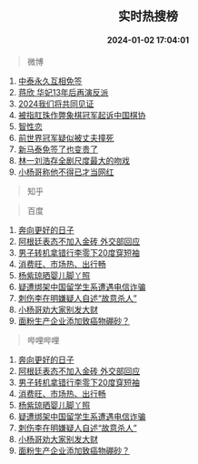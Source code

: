 <div align="center"><h2>实时热搜榜</h2><h4>2024-01-02 17:04:01</h4></div>

> 微博  

1. [中泰永久互相免签](https://s.weibo.com/weibo?q=%23%E4%B8%AD%E6%B3%B0%E6%B0%B8%E4%B9%85%E4%BA%92%E7%9B%B8%E5%85%8D%E7%AD%BE%23&t=31&band_rank=1&Refer=top)<br />
2. [蒋欣 华妃13年后再演反派](https://s.weibo.com/weibo?q=%E8%92%8B%E6%AC%A3%20%E5%8D%8E%E5%A6%8313%E5%B9%B4%E5%90%8E%E5%86%8D%E6%BC%94%E5%8F%8D%E6%B4%BE&t=31&band_rank=2&Refer=top)<br />
3. [2024我们将共同见证](https://s.weibo.com/weibo?q=%232024%E6%88%91%E4%BB%AC%E5%B0%86%E5%85%B1%E5%90%8C%E8%A7%81%E8%AF%81%23&t=31&band_rank=3&Refer=top)<br />
4. [被指肛珠作弊象棋冠军起诉中国棋协](https://s.weibo.com/weibo?q=%23%E8%A2%AB%E6%8C%87%E8%82%9B%E7%8F%A0%E4%BD%9C%E5%BC%8A%E8%B1%A1%E6%A3%8B%E5%86%A0%E5%86%9B%E8%B5%B7%E8%AF%89%E4%B8%AD%E5%9B%BD%E6%A3%8B%E5%8D%8F%23&t=31&band_rank=4&Refer=top)<br />
5. [智性恋](https://s.weibo.com/weibo?q=%E6%99%BA%E6%80%A7%E6%81%8B&t=31&band_rank=5&Refer=top)<br />
6. [前世界冠军疑似被丈夫撞死](https://s.weibo.com/weibo?q=%23%E5%89%8D%E4%B8%96%E7%95%8C%E5%86%A0%E5%86%9B%E7%96%91%E4%BC%BC%E8%A2%AB%E4%B8%88%E5%A4%AB%E6%92%9E%E6%AD%BB%23&t=31&band_rank=6&Refer=top)<br />
7. [新马泰免签了也变贵了](https://s.weibo.com/weibo?q=%23%E6%96%B0%E9%A9%AC%E6%B3%B0%E5%85%8D%E7%AD%BE%E4%BA%86%E4%B9%9F%E5%8F%98%E8%B4%B5%E4%BA%86%23&t=31&band_rank=7&Refer=top)<br />
8. [林一刘浩存全剧尺度最大的吻戏](https://s.weibo.com/weibo?q=%23%E6%9E%97%E4%B8%80%E5%88%98%E6%B5%A9%E5%AD%98%E5%85%A8%E5%89%A7%E5%B0%BA%E5%BA%A6%E6%9C%80%E5%A4%A7%E7%9A%84%E5%90%BB%E6%88%8F%23&t=31&band_rank=8&Refer=top)<br />
9. [小杨哥称他不得已才当网红](https://s.weibo.com/weibo?q=%23%E5%B0%8F%E6%9D%A8%E5%93%A5%E7%A7%B0%E4%BB%96%E4%B8%8D%E5%BE%97%E5%B7%B2%E6%89%8D%E5%BD%93%E7%BD%91%E7%BA%A2%23&t=31&band_rank=9&Refer=top)<br />

> 知乎  


> 百度  

1. [奔向更好的日子](https://www.baidu.com/s?wd=%E5%A5%94%E5%90%91%E6%9B%B4%E5%A5%BD%E7%9A%84%E6%97%A5%E5%AD%90&sa=fyb_news&rsv_dl=fyb_news)<br />
2. [阿根廷表态不加入金砖 外交部回应](https://www.baidu.com/s?wd=%E9%98%BF%E6%A0%B9%E5%BB%B7%E8%A1%A8%E6%80%81%E4%B8%8D%E5%8A%A0%E5%85%A5%E9%87%91%E7%A0%96+%E5%A4%96%E4%BA%A4%E9%83%A8%E5%9B%9E%E5%BA%94&sa=fyb_news&rsv_dl=fyb_news)<br />
3. [男子转机拿错行李零下20度穿短袖](https://www.baidu.com/s?wd=%E7%94%B7%E5%AD%90%E8%BD%AC%E6%9C%BA%E6%8B%BF%E9%94%99%E8%A1%8C%E6%9D%8E%E9%9B%B6%E4%B8%8B20%E5%BA%A6%E7%A9%BF%E7%9F%AD%E8%A2%96&sa=fyb_news&rsv_dl=fyb_news)<br />
4. [消费旺、市场热、出行畅](https://www.baidu.com/s?wd=%E6%B6%88%E8%B4%B9%E6%97%BA%E3%80%81%E5%B8%82%E5%9C%BA%E7%83%AD%E3%80%81%E5%87%BA%E8%A1%8C%E7%95%85&sa=fyb_news&rsv_dl=fyb_news)<br />
5. [杨紫琼晒婴儿脚丫照](https://www.baidu.com/s?wd=%E6%9D%A8%E7%B4%AB%E7%90%BC%E6%99%92%E5%A9%B4%E5%84%BF%E8%84%9A%E4%B8%AB%E7%85%A7&sa=fyb_news&rsv_dl=fyb_news)<br />
6. [疑遭绑架中国留学生系遭遇电信诈骗](https://www.baidu.com/s?wd=%E7%96%91%E9%81%AD%E7%BB%91%E6%9E%B6%E4%B8%AD%E5%9B%BD%E7%95%99%E5%AD%A6%E7%94%9F%E7%B3%BB%E9%81%AD%E9%81%87%E7%94%B5%E4%BF%A1%E8%AF%88%E9%AA%97&sa=fyb_news&rsv_dl=fyb_news)<br />
7. [刺伤李在明嫌疑人自述“故意杀人”](https://www.baidu.com/s?wd=%E5%88%BA%E4%BC%A4%E6%9D%8E%E5%9C%A8%E6%98%8E%E5%AB%8C%E7%96%91%E4%BA%BA%E8%87%AA%E8%BF%B0%E2%80%9C%E6%95%85%E6%84%8F%E6%9D%80%E4%BA%BA%E2%80%9D&sa=fyb_news&rsv_dl=fyb_news)<br />
8. [小杨哥劝大家别发大财](https://www.baidu.com/s?wd=%E5%B0%8F%E6%9D%A8%E5%93%A5%E5%8A%9D%E5%A4%A7%E5%AE%B6%E5%88%AB%E5%8F%91%E5%A4%A7%E8%B4%A2&sa=fyb_news&rsv_dl=fyb_news)<br />
9. [面粉生产企业添加致癌物硼砂？](https://www.baidu.com/s?wd=%E9%9D%A2%E7%B2%89%E7%94%9F%E4%BA%A7%E4%BC%81%E4%B8%9A%E6%B7%BB%E5%8A%A0%E8%87%B4%E7%99%8C%E7%89%A9%E7%A1%BC%E7%A0%82%EF%BC%9F&sa=fyb_news&rsv_dl=fyb_news)<br />

> 哔哩哔哩  

1. [奔向更好的日子](https://www.baidu.com/s?wd=%E5%A5%94%E5%90%91%E6%9B%B4%E5%A5%BD%E7%9A%84%E6%97%A5%E5%AD%90&sa=fyb_news&rsv_dl=fyb_news)<br />
2. [阿根廷表态不加入金砖 外交部回应](https://www.baidu.com/s?wd=%E9%98%BF%E6%A0%B9%E5%BB%B7%E8%A1%A8%E6%80%81%E4%B8%8D%E5%8A%A0%E5%85%A5%E9%87%91%E7%A0%96+%E5%A4%96%E4%BA%A4%E9%83%A8%E5%9B%9E%E5%BA%94&sa=fyb_news&rsv_dl=fyb_news)<br />
3. [男子转机拿错行李零下20度穿短袖](https://www.baidu.com/s?wd=%E7%94%B7%E5%AD%90%E8%BD%AC%E6%9C%BA%E6%8B%BF%E9%94%99%E8%A1%8C%E6%9D%8E%E9%9B%B6%E4%B8%8B20%E5%BA%A6%E7%A9%BF%E7%9F%AD%E8%A2%96&sa=fyb_news&rsv_dl=fyb_news)<br />
4. [消费旺、市场热、出行畅](https://www.baidu.com/s?wd=%E6%B6%88%E8%B4%B9%E6%97%BA%E3%80%81%E5%B8%82%E5%9C%BA%E7%83%AD%E3%80%81%E5%87%BA%E8%A1%8C%E7%95%85&sa=fyb_news&rsv_dl=fyb_news)<br />
5. [杨紫琼晒婴儿脚丫照](https://www.baidu.com/s?wd=%E6%9D%A8%E7%B4%AB%E7%90%BC%E6%99%92%E5%A9%B4%E5%84%BF%E8%84%9A%E4%B8%AB%E7%85%A7&sa=fyb_news&rsv_dl=fyb_news)<br />
6. [疑遭绑架中国留学生系遭遇电信诈骗](https://www.baidu.com/s?wd=%E7%96%91%E9%81%AD%E7%BB%91%E6%9E%B6%E4%B8%AD%E5%9B%BD%E7%95%99%E5%AD%A6%E7%94%9F%E7%B3%BB%E9%81%AD%E9%81%87%E7%94%B5%E4%BF%A1%E8%AF%88%E9%AA%97&sa=fyb_news&rsv_dl=fyb_news)<br />
7. [刺伤李在明嫌疑人自述“故意杀人”](https://www.baidu.com/s?wd=%E5%88%BA%E4%BC%A4%E6%9D%8E%E5%9C%A8%E6%98%8E%E5%AB%8C%E7%96%91%E4%BA%BA%E8%87%AA%E8%BF%B0%E2%80%9C%E6%95%85%E6%84%8F%E6%9D%80%E4%BA%BA%E2%80%9D&sa=fyb_news&rsv_dl=fyb_news)<br />
8. [小杨哥劝大家别发大财](https://www.baidu.com/s?wd=%E5%B0%8F%E6%9D%A8%E5%93%A5%E5%8A%9D%E5%A4%A7%E5%AE%B6%E5%88%AB%E5%8F%91%E5%A4%A7%E8%B4%A2&sa=fyb_news&rsv_dl=fyb_news)<br />
9. [面粉生产企业添加致癌物硼砂？](https://www.baidu.com/s?wd=%E9%9D%A2%E7%B2%89%E7%94%9F%E4%BA%A7%E4%BC%81%E4%B8%9A%E6%B7%BB%E5%8A%A0%E8%87%B4%E7%99%8C%E7%89%A9%E7%A1%BC%E7%A0%82%EF%BC%9F&sa=fyb_news&rsv_dl=fyb_news)<br />
